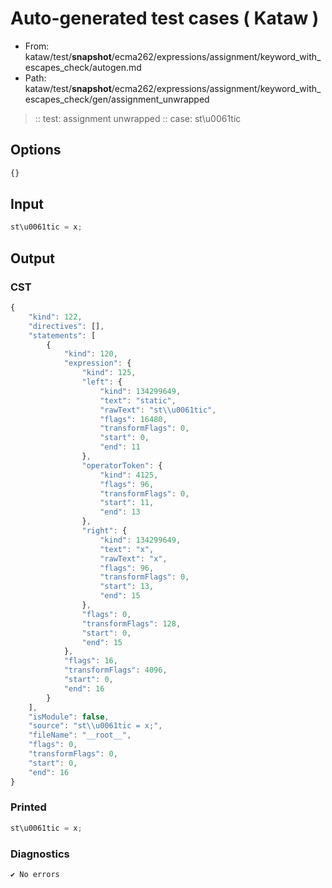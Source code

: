 # Auto-generated test cases ( Kataw )
- From: kataw/test/__snapshot__/ecma262/expressions/assignment/keyword_with_escapes_check/autogen.md
- Path: kataw/test/__snapshot__/ecma262/expressions/assignment/keyword_with_escapes_check/gen/assignment_unwrapped
> :: test: assignment unwrapped
> :: case: st\u0061tic
## Options

`````js
{}
`````
## Input

`````js
st\u0061tic = x;
`````
## Output

### CST

```javascript
{
    "kind": 122,
    "directives": [],
    "statements": [
        {
            "kind": 120,
            "expression": {
                "kind": 125,
                "left": {
                    "kind": 134299649,
                    "text": "static",
                    "rawText": "st\\u0061tic",
                    "flags": 16480,
                    "transformFlags": 0,
                    "start": 0,
                    "end": 11
                },
                "operatorToken": {
                    "kind": 4125,
                    "flags": 96,
                    "transformFlags": 0,
                    "start": 11,
                    "end": 13
                },
                "right": {
                    "kind": 134299649,
                    "text": "x",
                    "rawText": "x",
                    "flags": 96,
                    "transformFlags": 0,
                    "start": 13,
                    "end": 15
                },
                "flags": 0,
                "transformFlags": 128,
                "start": 0,
                "end": 15
            },
            "flags": 16,
            "transformFlags": 4096,
            "start": 0,
            "end": 16
        }
    ],
    "isModule": false,
    "source": "st\\u0061tic = x;",
    "fileName": "__root__",
    "flags": 0,
    "transformFlags": 0,
    "start": 0,
    "end": 16
}
```

### Printed

```javascript
st\u0061tic = x;
```

### Diagnostics

```javascript
✔ No errors
```

